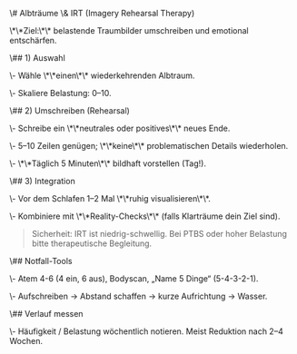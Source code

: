 \\# Albträume \\\& IRT (Imagery Rehearsal Therapy)







\\\*\\\*Ziel:\\\*\\\* belastende Traumbilder umschreiben und emotional entschärfen.







\\## 1) Auswahl



\\- Wähle \\\*\\\*einen\\\*\\\* wiederkehrenden Albtraum.



\\- Skaliere Belastung: 0–10.







\\## 2) Umschreiben (Rehearsal)



\\- Schreibe ein \\\*\\\*neutrales oder positives\\\*\\\* neues Ende.



\\- 5–10 Zeilen genügen; \\\*\\\*keine\\\*\\\* problematischen Details wiederholen.



\\- \\\*\\\*Täglich 5 Minuten\\\*\\\* bildhaft vorstellen (Tag!).







\\## 3) Integration



\\- Vor dem Schlafen 1–2 Mal \\\*\\\*ruhig visualisieren\\\*\\\*.



\\- Kombiniere mit \\\*\\\*Reality-Checks\\\*\\\* (falls Klarträume dein Ziel sind).







> Sicherheit: IRT ist niedrig-schwellig. Bei PTBS oder hoher Belastung bitte therapeutische Begleitung.







\\## Notfall-Tools



\\- Atem 4-6 (4 ein, 6 aus), Bodyscan, „Name 5 Dinge“ (5-4-3-2-1).  



\\- Aufschreiben → Abstand schaffen → kurze Aufrichtung → Wasser.  







\\## Verlauf messen



\\- Häufigkeit / Belastung wöchentlich notieren. Meist Reduktion nach 2–4 Wochen.

